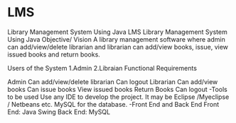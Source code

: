 # LMS
Library Management System Using Java
LMS
Library Management System Using Java Objective/ Vision A library management software where admin can add/view/delete librarian and librarian can add/view books, issue, view issued books and return books.

Users of the System 1.Admin 2.Libraian Functional Requirements

Admin Can add/view/delete librarian Can logout
Librarian Can add/view books Can issue books View issued books Return Books Can logout
-Tools to be used Use any IDE to develop the project. It may be Eclipse /Myeclipse / Netbeans etc. MySQL for the database. -Front End and Back End Front End: Java Swing Back End: MySQL

